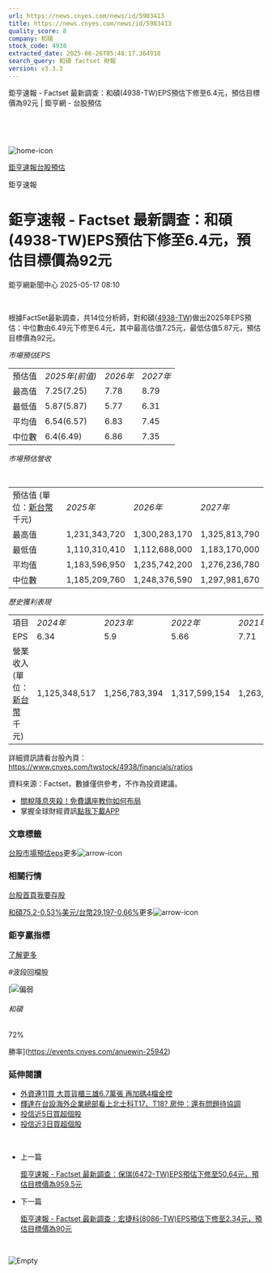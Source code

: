 ```yaml
---
url: https://news.cnyes.com/news/id/5983413
title: https://news.cnyes.com/news/id/5983413
quality_score: 8
company: 和碩
stock_code: 4938
extracted_date: 2025-06-26T05:48:17.364918
search_query: 和碩 factset 財報
version: v3.3.3
---
```


鉅亨速報 - Factset 最新調查：和碩(4938-TW)EPS預估下修至6.4元，預估目標價為92元 | 鉅亨網 - 台股預估

‌

‌

![home-icon](/assets/icons/breadCrumb/symbol-icon-home.svg)

[鉅亨速報](/news/cat/anue_live)[台股預估](/news/cat/tw_forecast)

鉅亨速報

# 鉅亨速報 - Factset 最新調查：和碩(4938-TW)EPS預估下修至6.4元，預估目標價為92元

鉅亨網新聞中心 2025-05-17 08:10

‌

根據FactSet最新調查，共14位分析師，對和碩([4938-TW](https://www.cnyes.com/twstock/4938))做出2025年EPS預估：中位數由6.49元下修至6.4元，其中最高估值7.25元，最低估值5.87元，預估目標價為92元。

*市場預估EPS*

|  |  |  |  |
| --- | --- | --- | --- |
| 預估值 | *2025年(前值)* | *2026年* | *2027年* |
| 最高值 | 7.25(7.25) | 7.78 | 8.79 |
| 最低值 | 5.87(5.87) | 5.77 | 6.31 |
| 平均值 | 6.54(6.57) | 6.83 | 7.45 |
| 中位數 | 6.4(6.49) | 6.86 | 7.35 |

*市場預估營收*

‌

|  |  |  |  |
| --- | --- | --- | --- |
| 預估值 (單位：[新台幣](https://invest.cnyes.com/forex/detail/usdtwd)千元) | *2025年* | *2026年* | *2027年* |
| 最高值 | 1,231,343,720 | 1,300,283,170 | 1,325,813,790 |
| 最低值 | 1,110,310,410 | 1,112,688,000 | 1,183,170,000 |
| 平均值 | 1,183,596,950 | 1,235,742,200 | 1,276,236,780 |
| 中位數 | 1,185,209,760 | 1,248,376,590 | 1,297,981,670 |

*歷史獲利表現*

|  |  |  |  |  |
| --- | --- | --- | --- | --- |
| 項目 | *2024年* | *2023年* | *2022年* | *2021年* |
| EPS | 6.34 | 5.9 | 5.66 | 7.71 |
| 營業收入 (單位：[新台幣](https://invest.cnyes.com/forex/detail/usdtwd)千元) | 1,125,348,517 | 1,256,783,394 | 1,317,599,154 | 1,263,720,182 |

詳細資訊請看台股內頁：  
<https://www.cnyes.com/twstock/4938/financials/ratios>

資料來源：Factset，數據僅供參考，不作為投資建議。

* [關稅降息夾殺！免費講座教你如何布局](https://www.rsc.com.tw/Cnyes_RSC/SeminarBooking2025InvestmentOutlook.aspx?utm_source=anue&utm_medium=usstocks_end)
* 掌握全球財經資訊[點我下載APP](http://www.cnyes.com/app/?utm_source=mweb&utm_medium=HamMenuBanner&utm_campaign=fixed&utm_content=entr)

### 文章標籤

[台股](https://news.cnyes.com/tag/台股 "台股")[市場預估](https://news.cnyes.com/tag/市場預估 "市場預估")[eps](https://news.cnyes.com/tag/eps "eps")更多![arrow-icon](/assets/icons/arrows/arrow-down.svg)

### 相關行情

[台股首頁](https://www.cnyes.com/twstock)[我要存股](https://supr.link/8OHaU)

[和碩75.2-0.53%](https://www.cnyes.com/twstock/4938)[美元/台幣29.197-0.66%](https://invest.cnyes.com/forex/detail/USDTWD)更多![arrow-icon](/assets/icons/arrows/arrow-down.svg)

### 鉅亨贏指標

[了解更多](https://events.cnyes.com/anuewin-25942)

#波段回檔股

[![偏弱](/assets/icons/win-indicator/short.svg)

###### 和碩

72%

勝率](https://events.cnyes.com/anuewin-25942)

### 延伸閱讀

* [外資連11買 大買貨櫃三雄6.7萬張 再加碼4檔金控](/news/id/5982989)
* [輝達在台設海外企業總部看上北士科T17、T18? 房仲：還有問題待協調](/news/id/5982981)
* [投信近5日買超個股](/news/id/5981965)
* [投信近3日買超個股](/news/id/5981960)

‌

* 上一篇

  [鉅亨速報 - Factset 最新調查：保瑞(6472-TW)EPS預估下修至50.64元，預估目標價為959.5元](/news/id/5984030)
* 下一篇

  [鉅亨速報 - Factset 最新調查：宏捷科(8086-TW)EPS預估下修至2.34元，預估目標價為90元](/news/id/5983199)

‌

![Empty](/assets/icons/skeleton/empty-image.svg)

‌